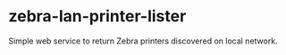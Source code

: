 # zebra-lan-printer-lister
Simple web service to return Zebra printers discovered on local network.
